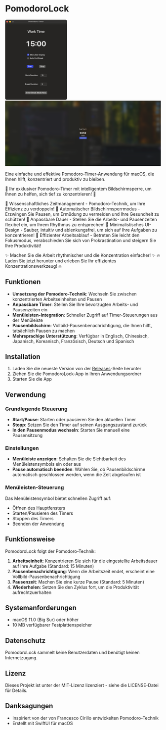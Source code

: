 # PomodoroLock

<img src="Assets/interface.png" alt="Work Time Interface" width="200">
<img src="Assets/BreakTime.png" alt="Break Time Interface" width="600">

Eine einfache und effektive Pomodoro-Timer-Anwendung für macOS, die Ihnen hilft, konzentriert und produktiv zu bleiben.

🚀 Ihr exklusiver Pomodoro-Timer mit intelligentem Bildschirmsperre, um Ihnen zu helfen, sich tief zu konzentrieren! 🚀

🔹 Wissenschaftliches Zeitmanagement - Pomodoro-Technik, um Ihre Effizienz zu verdoppeln!
🔹 Automatischer Bildschirmsperrmodus - Erzwingen Sie Pausen, um Ermüdung zu vermeiden und Ihre Gesundheit zu schützen!
🔹 Anpassbare Dauer - Stellen Sie die Arbeits- und Pausenzeiten flexibel ein, um Ihrem Rhythmus zu entsprechen!
🔹 Minimalistisches UI-Design - Sauber, intuitiv und ablenkungsfrei, um sich auf Ihre Aufgaben zu konzentrieren!
🔹 Effizienter Arbeitsablauf - Betreten Sie leicht den Fokusmodus, verabschieden Sie sich von Prokrastination und steigern Sie Ihre Produktivität!

✨ Machen Sie die Arbeit rhythmischer und die Konzentration einfacher! ✨
🔥 Laden Sie jetzt herunter und erleben Sie Ihr effizientes Konzentrationswerkzeug! 🔥

## Funktionen

- **Umsetzung der Pomodoro-Technik**: Wechseln Sie zwischen konzentrierten Arbeitseinheiten und Pausen
- **Anpassbare Timer**: Stellen Sie Ihre bevorzugten Arbeits- und Pausenzeiten ein
- **Menüleisten-Integration**: Schneller Zugriff auf Timer-Steuerungen aus der Menüleiste
- **Pausenbildschirm**: Vollbild-Pausenbenachrichtigung, die Ihnen hilft, tatsächlich Pausen zu machen
- **Mehrsprachige Unterstützung**: Verfügbar in Englisch, Chinesisch, Japanisch, Koreanisch, Französisch, Deutsch und Spanisch

## Installation

1. Laden Sie die neueste Version von der [Releases](https://github.com/yourusername/PomodoroLock/releases)-Seite herunter
2. Ziehen Sie die PomodoroLock-App in Ihren Anwendungsordner
3. Starten Sie die App

## Verwendung

### Grundlegende Steuerung

- **Start/Pause**: Starten oder pausieren Sie den aktuellen Timer
- **Stopp**: Setzen Sie den Timer auf seinen Ausgangszustand zurück
- **In den Pausenmodus wechseln**: Starten Sie manuell eine Pausensitzung

### Einstellungen

- **Menüleiste anzeigen**: Schalten Sie die Sichtbarkeit des Menüleistensymbols ein oder aus
- **Pause automatisch beenden**: Wählen Sie, ob Pausenbildschirme automatisch geschlossen werden, wenn die Zeit abgelaufen ist

### Menüleisten-Steuerung

Das Menüleistensymbol bietet schnellen Zugriff auf:
- Öffnen des Hauptfensters
- Starten/Pausieren des Timers
- Stoppen des Timers
- Beenden der Anwendung

## Funktionsweise

PomodoroLock folgt der Pomodoro-Technik:

1. **Arbeitseinheit**: Konzentrieren Sie sich für die eingestellte Arbeitsdauer auf Ihre Aufgabe (Standard: 15 Minuten)
2. **Pausenbenachrichtigung**: Wenn die Arbeitszeit endet, erscheint eine Vollbild-Pausenbenachrichtigung
3. **Pausenzeit**: Machen Sie eine kurze Pause (Standard: 5 Minuten)
4. **Wiederholen**: Setzen Sie den Zyklus fort, um die Produktivität aufrechtzuerhalten

## Systemanforderungen

- macOS 11.0 (Big Sur) oder höher
- 10 MB verfügbarer Festplattenspeicher

## Datenschutz

PomodoroLock sammelt keine Benutzerdaten und benötigt keinen Internetzugang.

## Lizenz

Dieses Projekt ist unter der MIT-Lizenz lizenziert - siehe die LICENSE-Datei für Details.

## Danksagungen

- Inspiriert von der von Francesco Cirillo entwickelten Pomodoro-Technik
- Erstellt mit SwiftUI für macOS